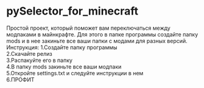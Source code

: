 # pySelector_for_minecraft
Простой проект, который поможет вам переключаться между модпаками в майнкрафте. Для этого в папке программы создайте папку mods и в нее закиньте все ваши папки с модами для разных версий.
Инструкция:
1.Создайте папку программы<br />
2.Скачайте релиз<br />
3.Распакуйте его в папку<br />
4.В папку mods закиньте все ваши модпаки<br />
5.Откройте settings.txt и следуйте инструкции в нем<br />
6.ПРОФИТ<br />
